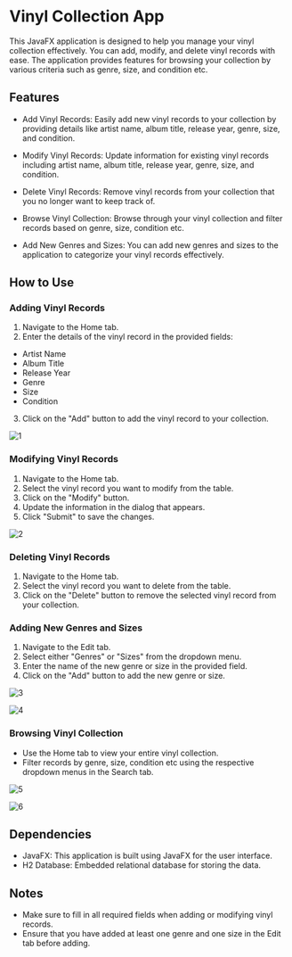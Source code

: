 # Vinyl Collection App

This JavaFX application is designed to help you manage your vinyl collection effectively. You can add, modify, and delete vinyl records with ease. The application provides features for browsing your collection by various criteria such as genre, size, and condition etc.

## Features
- Add Vinyl Records: Easily add new vinyl records to your collection by providing details like artist name, album title, release year, genre, size, and condition.

- Modify Vinyl Records: Update information for existing vinyl records including artist name, album title, release year, genre, size, and condition.

- Delete Vinyl Records: Remove vinyl records from your collection that you no longer want to keep track of.

- Browse Vinyl Collection: Browse through your vinyl collection and filter records based on genre, size, condition etc.

- Add New Genres and Sizes: You can add new genres and sizes to the application to categorize your vinyl records effectively.

## How to Use
### Adding Vinyl Records
1. Navigate to the Home tab.
2. Enter the details of the vinyl record in the provided fields:
- Artist Name
- Album Title
- Release Year
- Genre
- Size
- Condition
3. Click on the "Add" button to add the vinyl record to your collection.

![1](https://github.com/linimary/Vinyl_Collection/assets/125043957/4e0cd695-5504-4575-8c86-7565862cecee)

### Modifying Vinyl Records
1. Navigate to the Home tab.
2. Select the vinyl record you want to modify from the table.
3. Click on the "Modify" button.
4. Update the information in the dialog that appears.
5. Click "Submit" to save the changes.
   
![2](https://github.com/linimary/Vinyl_Collection/assets/125043957/9bbf2be7-99a2-43ea-8bd9-1dc024202a15)

### Deleting Vinyl Records
1. Navigate to the Home tab.
2. Select the vinyl record you want to delete from the table.
3. Click on the "Delete" button to remove the selected vinyl record from your collection.

### Adding New Genres and Sizes
1. Navigate to the Edit tab.
2. Select either "Genres" or "Sizes" from the dropdown menu.
3. Enter the name of the new genre or size in the provided field.
4. Click on the "Add" button to add the new genre or size.

![3](https://github.com/linimary/Vinyl_Collection/assets/125043957/83093795-55f9-4aff-b41c-14e6c3bb5449)

![4](https://github.com/linimary/Vinyl_Collection/assets/125043957/d37453f8-095c-4e0b-bf7a-634617fd1f85)

### Browsing Vinyl Collection
- Use the Home tab to view your entire vinyl collection.
- Filter records by genre, size, condition etc using the respective dropdown menus in the Search tab.
  
![5](https://github.com/linimary/Vinyl_Collection/assets/125043957/d25953c8-8a54-4b07-8c22-884aa6cf3e55)

![6](https://github.com/linimary/Vinyl_Collection/assets/125043957/b58134d2-1b65-4391-bab1-b95e2e1933a6)

## Dependencies
- JavaFX: This application is built using JavaFX for the user interface.
- H2 Database: Embedded relational database for storing the data.
## Notes
- Make sure to fill in all required fields when adding or modifying vinyl records.
- Ensure that you have added at least one genre and one size in the Edit tab before adding.
